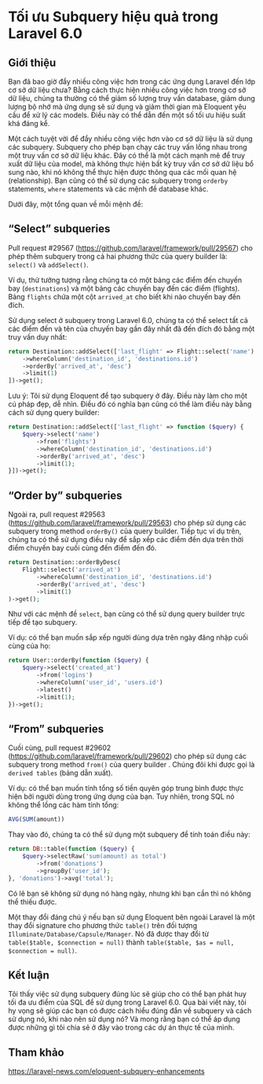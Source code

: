 # Tối ưu Subquery hiệu quả trong Laravel 6.0

## Giới thiệu

Bạn đã bao giờ đẩy nhiều công việc hơn trong các ứng dụng Laravel đến lớp cơ sở dữ liệu chưa? Bằng cách thực hiện nhiều công việc hơn trong cơ sở dữ liệu, chúng ta thường có thể giảm số lượng truy vấn database, giảm dung lượng bộ nhớ mà ứng dụng sẽ sử dụng và giảm thời gian mà Eloquent yêu cầu để xử lý các models. Điều này có thể dẫn đến một số tối ưu hiệu suất khá đáng kể.

Một cách tuyệt vời để đẩy nhiều công việc hơn vào cơ sở dữ liệu là sử dụng các subquery. Subquery cho phép bạn chạy các truy vấn lồng nhau trong một truy vấn cơ sở dữ liệu khác. Đây có thể là một cách mạnh mẽ để truy xuất dữ liệu của model, mà không thực hiện bất kỳ truy vấn cơ sở dữ liệu bổ sung nào, khi nó không thể thực hiện được thông qua các mối quan hệ (relationship). Bạn cũng có thể sử dụng các subquery trong `orderby` statements, `where` statements và các mệnh đề database khác.

Dưới đây, một tổng quan về mỗi mệnh đề:

## “Select” subqueries

Pull request #29567 (https://github.com/laravel/framework/pull/29567) cho phép thêm subquery trong cả hai phương thức của query builder là: `select()` và `addSelect()`.

Ví dụ, thử tưởng tượng rằng chúng ta có một bảng các điểm đến chuyến bay (`destinations`) và một bảng các chuyến bay đến các điểm (flights). Bảng `flights` chứa một cột `arrived_at` cho biết khi nào chuyến bay đến đích.

Sử dụng select ở subquery trong Laravel 6.0, chúng ta có thể select tất cả các điểm đến và tên của chuyến bay gần đây nhất đã đến đích đó bằng một truy vấn duy nhất:

```php
return Destination::addSelect(['last_flight' => Flight::select('name')
    ->whereColumn('destination_id', 'destinations.id')
    ->orderBy('arrived_at', 'desc')
    ->limit(1)
])->get();
```

Lưu ý: Tôi sử dụng Eloquent để tạo subquery ở đây. Điều này làm cho một cú pháp đẹp, dễ nhìn. Điều đó có nghĩa bạn cũng có thể làm điều này bằng cách sử dụng query builder:

```php
return Destination::addSelect(['last_flight' => function ($query) {
    $query->select('name')
        ->from('flights')
        ->whereColumn('destination_id', 'destinations.id')
        ->orderBy('arrived_at', 'desc')
        ->limit(1);
}])->get();
```

## “Order by” subqueries

Ngoài ra, pull request #29563 (https://github.com/laravel/framework/pull/29563) cho phép sử dụng các subquery trong method `orderBy()` của query builder.
Tiếp tục ví dụ trên, chúng ta có thể sử dụng điều này để sắp xếp các điểm đến dựa trên thời điểm chuyến bay cuối cùng đến điểm đến đó.

```php
return Destination::orderByDesc(
    Flight::select('arrived_at')
        ->whereColumn('destination_id', 'destinations.id')
        ->orderBy('arrived_at', 'desc')
        ->limit(1)
)->get();
```

Như với các mệnh đề `select`, bạn cũng có thể sử dụng query builder trực tiếp để tạo subquery.

Ví dụ: có thể bạn muốn sắp xếp người dùng dựa trên ngày đăng nhập cuối cùng của họ:

```php
return User::orderBy(function ($query) {
    $query->select('created_at')
        ->from('logins')
        ->whereColumn('user_id', 'users.id')
        ->latest()
        ->limit(1);
})->get();
```

## “From” subqueries

Cuối cùng, pull request #29602 (https://github.com/laravel/framework/pull/29602) cho phép sử dụng các subquery trong method `from()` của query builder . Chúng đôi khi được gọi là `derived tables` (bảng dẫn xuất).

Ví dụ: có thể bạn muốn tính tổng số tiền quyên góp trung bình được thực hiện bởi người dùng trong ứng dụng của bạn.
Tuy nhiên, trong SQL nó không thể lồng các hàm tính tổng:

```sql
AVG(SUM(amount))
```

Thay vào đó, chúng ta có thể sử dụng một subquery để tính toán điều này:

```php
return DB::table(function ($query) {
    $query->selectRaw('sum(amount) as total')
        ->from('donations')
        ->groupBy('user_id');
}, 'donations')->avg('total');
```

Có lẽ bạn sẽ không sử dụng nó hàng ngày, nhưng khi bạn cần thì nó không thể thiếu được.

Một thay đổi đáng chú ý nếu bạn sử dụng Eloquent bên ngoài Laravel là một thay đổi signature cho phương thức `table()` trên đối tượng `Illuminate/Database/Capsule/Manager`. 
Nó đã được thay đổi từ `table($table, $connection = null)` thành `table($table, $as = null, $connection = null)`.

## Kết luận

Tôi thấy việc sử dụng subquery đúng lúc sẽ giúp cho có thể bạn phát huy tối đa ưu điểm của SQL để sử dụng trong Laravel 6.0.
Qua bài viết này, tôi hy vọng sẽ giúp các bạn có được cách hiểu đúng đắn về subquery và cách sử dụng nó, khi nào nên sử dụng nó? Và mong rằng bạn có thể áp dụng được những gì tôi chia sẻ ở đây vào trong các dự án thực tế của mình.

## Tham khảo

https://laravel-news.com/eloquent-subquery-enhancements
